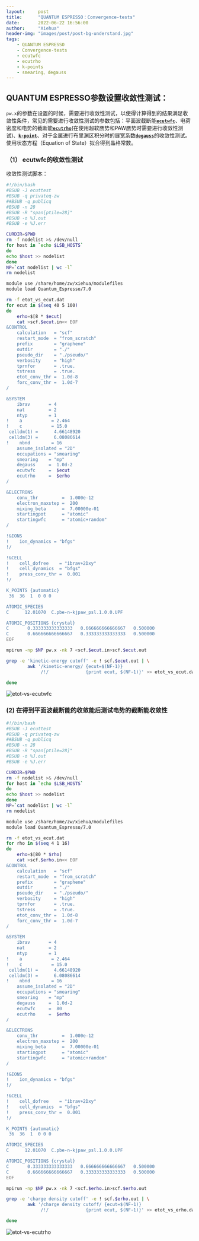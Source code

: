 ```yaml
---
layout:     post
title:      "QUANTUM ESPRESSO：Convergence-tests"
date:       2022-06-22 16:56:00
author:     "Xiehua"
header-img: "images/post/post-bg-understand.jpg"
tags:
    - QUANTUM ESPRESSO
    - Convergence-tests
    - ecutwfc
    - ecutrho
    - k-points
    - smearing、degauss
---
```


## QUANTUM ESPRESSO参数设置收敛性测试：

`pw.x`的参数在设置的时候，需要进行收敛性测试，以使得计算得到的结果满足收敛性条件，常见的需要进行收敛性测试的参数包括：平面波截断能[**`ecutwfc`**](https://www.quantum-espresso.org/Doc/INPUT_PW.html#idm298)、电荷密度和电势的截断能[**`ecutrho`**](https://www.quantum-espresso.org/Doc/INPUT_PW.html#idm301)(在使用超软赝势和PAW赝势时需要进行收敛性测试)、[**`k-point`**](https://www.quantum-espresso.org/Doc/INPUT_PW.html#idm1487)、对于金属进行布里渊区积分时的展宽系数[**`degauss`**](https://www.quantum-espresso.org/Doc/INPUT_PW.html#idm379)的收敛性测试。使用状态方程（Equation of State）拟合得到晶格常数。

### （1） ecutwfc的收敛性测试

收敛性测试脚本：  

```bash
#!/bin/bash
#BSUB -J ecuttest
#BSUB -q privateq-zw
##BSUB -q publicq
#BSUB -n 28
#BSUB -R "span[ptile=28]"
#BSUB -o %J.out
#BSUB -e %J.err

CURDIR=$PWD
rm -f nodelist >& /dev/null
for host in `echo $LSB_HOSTS`
do
echo $host >> nodelist
done
NP=`cat nodelist | wc -l`
rm nodelist

module use /share/home/zw/xiehua/modulefiles
module load Quantum_Espresso/7.0

rm -f etot_vs_ecut.dat
for ecut in $(seq 40 5 100)
do
	erho=$[8 * $ecut]
	cat >scf.$ecut.in<< EOF
&CONTROL
    calculation   = "scf"  
    restart_mode  = "from_scratch"
    prefix        = "graphene"
    outdir        = "./"
    pseudo_dir    = "./pseudo/"
    verbosity     = "high"
    tprnfor       = .true.
    tstress       = .true.
    etot_conv_thr =  1.0d-8
    forc_conv_thr =  1.0d-7
/

&SYSTEM
    ibrav       = 4
    nat         = 2
    ntyp        = 1
!    a           = 2.464
!    c           = 15.0
 celldm(1) =      4.66148920
 celldm(3) =      6.08086614
!    nbnd        = 16
    assume_isolated = "2D"
    occupations = "smearing"
    smearing    = "mp"    
    degauss     =  1.0d-2
    ecutwfc     =  $ecut
    ecutrho     =  $erho
/

&ELECTRONS
    conv_thr         =  1.000e-12
    electron_maxstep =  200
    mixing_beta      =  7.00000e-01
    startingpot      = "atomic"
    startingwfc      = "atomic+random"
/

!&IONS
!    ion_dynamics = "bfgs"
!/

!&CELL
!    cell_dofree    = "ibrav+2Dxy"
!    cell_dynamics  = "bfgs"
!    press_conv_thr =  0.001
!/

K_POINTS {automatic}
 36  36  1  0 0 0

ATOMIC_SPECIES
C      12.01070  C.pbe-n-kjpaw_psl.1.0.0.UPF

ATOMIC_POSITIONS {crystal}
C       0.333333333333333   0.666666666666667   0.500000
C       0.666666666666667   0.333333333333333   0.500000
EOF

mpirun -np $NP pw.x -nk 7 <scf.$ecut.in>scf.$ecut.out

grep -e 'kinetic-energy cutoff' -e ! scf.$ecut.out | \
        awk '/kinetic-energy/ {ecut=$(NF-1)}
             /!/              {print ecut, $(NF-1)}' >> etot_vs_ecut.dat

done
```

![etot-vs-ecutwfc](https://xh125.github.io/images/post/etot-vs-ecutwfc.png)

### (2) 在得到平面波截断能的收敛能后测试电势的截断能收敛性

```bash
#!/bin/bash
#BSUB -J ecuttest
#BSUB -q privateq-zw
##BSUB -q publicq
#BSUB -n 28
#BSUB -R "span[ptile=28]"
#BSUB -o %J.out
#BSUB -e %J.err

CURDIR=$PWD
rm -f nodelist >& /dev/null
for host in `echo $LSB_HOSTS`
do
echo $host >> nodelist
done
NP=`cat nodelist | wc -l`
rm nodelist

module use /share/home/zw/xiehua/modulefiles
module load Quantum_Espresso/7.0

rm -f etot_vs_ecut.dat
for rho in $(seq 4 1 16)
do
	erho=$[80 * $rho]
	cat >scf.$erho.in<< EOF
&CONTROL
    calculation   = "scf"  
    restart_mode  = "from_scratch"
    prefix        = "graphene"
    outdir        = "./"
    pseudo_dir    = "./pseudo/"
    verbosity     = "high"
    tprnfor       = .true.
    tstress       = .true.
    etot_conv_thr =  1.0d-8
    forc_conv_thr =  1.0d-7
/

&SYSTEM
    ibrav       = 4
    nat         = 2
    ntyp        = 1
!    a           = 2.464
!    c           = 15.0
 celldm(1) =      4.66148920
 celldm(3) =      6.08086614
!    nbnd        = 16
    assume_isolated = "2D"
    occupations = "smearing"
    smearing    = "mp"    
    degauss     =  1.0d-2
    ecutwfc     =  80
    ecutrho     =  $erho
/

&ELECTRONS
    conv_thr         =  1.000e-12
    electron_maxstep =  200
    mixing_beta      =  7.00000e-01
    startingpot      = "atomic"
    startingwfc      = "atomic+random"
/

!&IONS
!    ion_dynamics = "bfgs"
!/

!&CELL
!    cell_dofree    = "ibrav+2Dxy"
!    cell_dynamics  = "bfgs"
!    press_conv_thr =  0.001
!/

K_POINTS {automatic}
 36  36  1  0 0 0

ATOMIC_SPECIES
C      12.01070  C.pbe-n-kjpaw_psl.1.0.0.UPF

ATOMIC_POSITIONS {crystal}
C       0.333333333333333   0.666666666666667   0.500000
C       0.666666666666667   0.333333333333333   0.500000
EOF

mpirun -np $NP pw.x -nk 7 <scf.$erho.in>scf.$erho.out

grep -e 'charge density cutoff' -e ! scf.$erho.out | \
        awk '/charge density cutoff/ {ecut=$(NF-1)}
             /!/              {print ecut, $(NF-1)}' >> etot_vs_erho.dat

done
```

![etot-vs-ecutrho](https://xh125.github.io/images/post/etot-vs-rho.png)
